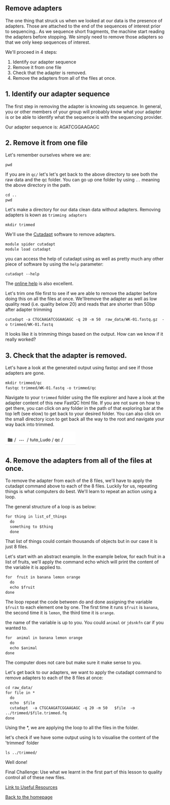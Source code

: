 ## Remove adapters

The one thing that struck us when we looked at our data is the presence of adapters. Those are attached to the end of the sequences of interest prior to sequencing.. As we sequence short fragments, the machine start reading the adapters before stopping. We simply need to remove those adapters so that we only keep sequences of interest.

We'll proceed in 4 steps:

1. Identify our adapter sequence
2. Remove it from one file
3. Check that the adapter is removed.
4. Remove the adapters from all of the files at once.

## 1. Identify our adapter sequence

The first step in removing the adapter is knowing uts sequence. In general, you or other members of your group will probably know what your adapter is or be able to identify what the sequence is with the sequencing provider. 

Our adapter sequence is: AGATCGGAAGAGC


## 2. Remove it from one file


Let's remember ourselves where we are:

```
pwd
```

If you are in `qc/` let's let's get back to the above directory to see both the raw data and the qc folder. You can go up one folder by using ```..``` meaning the above directory in the path.

```
cd ..
pwd
```

Let's make a directory for our data clean data without adapters. Removing adapters is kown as `trimming adapters`

```
mkdir trimmed
```

We'll use the [Cutadapt](https://cutadapt.readthedocs.io/) software to remove adapters.

```
module spider cutadapt
module load cutadapt
```

you can access the help of cutadapt using as well as pretty much any other piece of software by using the ``help`` parameter:

```
cutadapt --help
```

The [online help](https://cutadapt.readthedocs.io/) is also excellent. 

Let's trim one file first to see if we are able to remove the adapter before doing this on all the files at once.  We'llremove the adapter as well as low quality read (i.e. quality below 20) and reads that are shorter than 50bp after adapter trimming

```
cutadapt -a CTGCAAGATCGGAAGAGC -q 20 -m 50  raw_data/WK-01.fastq.gz  -o trimmed/WK-01.fastq
```

It looks like it is trimming things based on the output. How can we know if it really worked?

## 3. Check that the adapter is removed.

Let's have a look at the generated output using fastqc and see if those adapters are gone.

```
mkdir trimmed/qc
fastqc trimmed/WK-01.fastq -o trimmed/qc
```

Navigate to your `trimmed` folder using the file explorer and have a look at the adapter content of this new FastQC html file. If you are not sure on how to get there, you can click on any folder in the path of that exploring bar at the top left (see elow) to get back to your desired folder. You can also click on the small directory icon to get back all the way to the root and navigate your way back into trimmed.

![](img/explorer_path.png)



## 4. Remove the adapters from all of the files at once.

To remove the adapter from each of the 8 files, we'll have to apply the cutadapt command above to each of the 8 files. Luckily for us, repeating things is what computers do best.  We'll learn to repeat an action using a loop.

The general structure of a loop is as below:

```
for thing in list_of_things
  do
  something to $thing
  done
```
That list of things could contain thousands of objects but in our case it is just 8 files.


Let's start with an abstract example. In the example below, for each fruit in a list of fruits, we'll apply the command echo which will print the content of the variable it is applied to.
 
``` 
for  fruit in banana lemon orange
  do 
  echo $fruit
done
```

The loop repeat the code between do and done assigning the variable `$fruit` to each element one by one. The first time it runs `$fruit` is `banana`, the second time it is `lemon`, the third time it is `orange`.

the name of the variable is up to you. You could `animal` or `jdsnkfn` car if you wanted to. 


``` 
for  animal in banana lemon orange
  do 
  echo $animal
done
```

The computer does not care but make sure it make sense to you.

Let's get back to our adapters, we want to apply the cutadapt command to remove adapters to each of the 8 files at once:

```
cd raw_data/
for file in *
  do
  echo  $file
  cutadapt  -a CTGCAAGATCGGAAGAGC -q 20 -m 50   $file  -o ../trimmed/$file.trimmed.fq
done
```  

Using the \*, we are applying the loop to all the files in the folder.

let's check if we have some output using ls to visualise the content of the 'trimmed' folder


```
ls ../trimmed/
```

Well done!

Final Challenge: Use what we learnt in the first part of this lesson to quality control all of these new files.

[Link to Useful Resources](resources.md)

[Back to the homepage](index.md)


